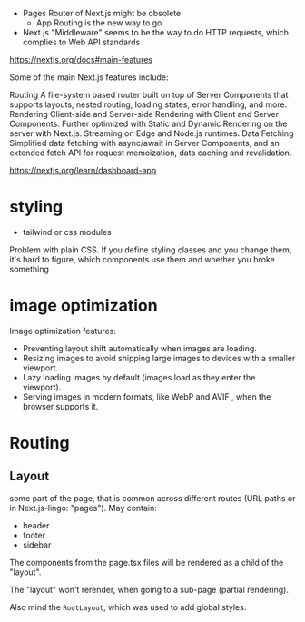 - Pages Router of Next.js might be obsolete
    - App Routing is the new way to go
- Next.js "Middleware" seems to be the way to do HTTP requests, which complies to Web API standards


https://nextjs.org/docs#main-features

Some of the main Next.js features include:

Routing         A file-system based router built on top of Server Components that supports layouts, nested routing, loading states, error handling, and more.
Rendering       Client-side and Server-side Rendering with Client and Server Components. Further optimized with Static and Dynamic Rendering on the server with Next.js. Streaming on Edge and Node.js runtimes.
Data Fetching   Simplified data fetching with async/await in Server Components, and an extended fetch API for request memoization, data caching and revalidation.

https://nextjs.org/learn/dashboard-app



# styling

* tailwind or css modules

Problem with plain CSS. If you define styling classes and you change them,
it's hard to figure, which components use them and whether you broke something


# image optimization

Image optimization features:

* Preventing layout shift automatically when images are loading.
* Resizing images to avoid shipping large images to devices with a smaller viewport.
* Lazy loading images by default (images load as they enter the viewport).
* Serving images in modern formats, like WebP
  and AVIF
  , when the browser supports it.

# Routing

## Layout

some part of the page, that is common across different routes (URL paths or in Next.js-lingo: "pages").
May contain:
* header
* footer
* sidebar

The components from the page.tsx files will be rendered as a child of the "layout".

The "layout" won't rerender, when going to a sub-page (partial rendering).

Also mind the `RootLayout`, which was used to add global styles.